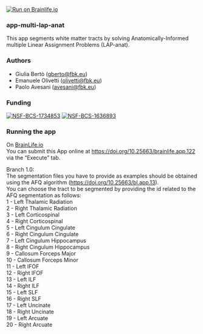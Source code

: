 [![Run on Brainlife.io](https://img.shields.io/badge/Brainlife-bl.app.122-blue.svg)](https://doi.org/10.25663/brainlife.app.122)

### app-multi-lap-anat
This app segments white matter tracts by solving Anatomically-Informed multiple Linear Assignment Problems (LAP-anat).

### Authors
- Giulia Bertò (gberto@fbk.eu)
- Emanuele Olivetti (olivetti@fbk.eu)
- Paolo Avesani (avesani@fbk.eu)

### Funding 
[![NSF-BCS-1734853](https://img.shields.io/badge/NSF_BCS-1734853-blue.svg)](https://nsf.gov/awardsearch/showAward?AWD_ID=1734853)
[![NSF-BCS-1636893](https://img.shields.io/badge/NSF_BCS-1636893-blue.svg)](https://nsf.gov/awardsearch/showAward?AWD_ID=1636893)

### Running the app
On [BrainLife.io](http://brainlife.io/) \
You can submit this App online at https://doi.org/10.25663/brainlife.app.122 via the “Execute” tab.

Branch 1.0: \
The segmentation files you have to provide as examples should be obtained using the AFQ algorithm (https://doi.org/10.25663/bl.app.13). \
You can choose the tract to be segmented by providing the id related to the AFQ segmentation as follows: \
1 - Left Thalamic Radiation \
2 - Right Thalamic Radiation \
3 - Left Corticospinal \
4 - Right Corticospinal \
5 - Left Cingulum Cingulate \
6 - Right Cingulum Cingulate \
7 - Left Cingulum Hippocampus \
8 - Right Cingulum Hippocampus \
9 - Callosum Forceps Major \
10 - Callosum Forceps Minor \
11 - Left IFOF \
12 - Right IFOF \
13 - Left ILF \
14 - Right ILF \
15 - Left SLF \
16 - Right SLF \
17 - Left Uncinate \
18 - Right Uncinate \
19 - Left Arcuate \
20 - Right Arcuate 

